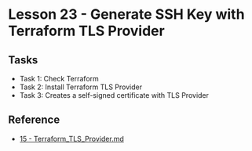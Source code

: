 # Lesson 23 - Generate SSH Key with Terraform TLS Provider

## Tasks

- Task 1: Check Terraform
- Task 2: Install Terraform TLS Provider
- Task 3: Creates a self-signed certificate with TLS Provider

## Reference

- [15 - Terraform_TLS_Provider.md](https://raw.githubusercontent.com/btkrausen/hashicorp/master/terraform/Hands-On%20Labs/Section%2004%20-%20Understand%20Terraform%20Basics/15%20-%20Terraform_TLS_Provider.md)


